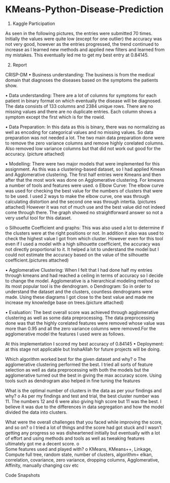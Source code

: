 # KMeans-Python-Disease-Prediction

1.	Kaggle Participation

As seen in the following pictures, the entries were submitted 70 times. Initially the values were quite low (except for one outlier) the accuracy was not very good, however as the entries progressed, the trend continued to increase as I learned new methods and applied new filters and learned from my mistakes.
This eventually led me to get my best entry at 0.84145.  

 
 



2.	Report

CRISP-DM
•	Business understanding: The business is from the medical domain that diagnoses the diseases based on the symptoms the patients show.

•	Data understanding: There are a lot of columns for symptoms for each patient in binary format on which eventually the disease will be diagnosed. The data consists of 133 columns and 2384 unique rows. There are no missing values and there are no duplicate entries. Each column shows a symptom except the first which is for the rowid.  


•	Data Preparation: In this data as this is binary, there was no normalizing as well as encoding for categorical values and no missing values. So data preparation was not needed a lot. The two main data preparation done were to remove the zero variance columns and remove highly corelated columns. Also removed low variance columns but that did not work out good for the accuracy. (picture attached)
 

•	Modelling: There were two major models that were implemented for this assignment. As this was a clustering-based dataset, so I had applied Kmean and Agglomerative clustering. The first half entries were Kmeans and then after that the most work was done on Agglomerative clustering. For kmeans a number of tools and features were used.
o	Elbow Curve: The elbow curve was used for checking the best value for the numbers of clusters that were to be used. I used 2 ways to make the elbow curve, one was through calculating distortion and the second one was through intertia. (pictures attached) However it was not of much use and the best value did not indeed come through there. The graph showed no straightforward answer so not a very useful tool for this dataset.
 


 


o	Silhouette Coefficient and graphs: This was also used a lot to determine if the clusters were at the right positions or not. In addition it also was used to check the highest value I got from which cluster. However even for this tool even if I used a model with a high silhouette coefficient, the accuracy was not directly proportional to it. It helped a lot to understand the model but I could not estimate the accuracy based on the value of the silhouette coefficient.(pictures attached)
 
 

























•	Agglomerative Clustering: When I felt that I had done half my entries through kmeans and had reached a ceiling in terms of accuracy so I decide to change the model. Agglomerative is a hierarchical modeling method so its most popular tool is the dendrogram. 
o	Dendrogram: So in order to understand the dataset and the clusters, countless dendrograms were made. Using these diagrams I got close to the best value and made me increase my knowledge base on trees.(picture attached)
 





•	Evaluation: The best overall score was achieved through agglomerative clustering as well as some data preprocessing. The data preprocessing done was that the highly corelated features were removed whose value was more than 0.95 and all the zero variance columns were removed.For the agglomerative model the features I used were as follows.
 
At this implementation I scored my best accuracy of 0.84145
•	Deployment: at this stage not applicable but InshaAllah for future projects will be doing.

Which algorithm worked best for the given dataset and why? 
o	The agglomerative clustering performed the best. I tried all sorts of feature selection as well as data preprocessing with both the models but the agglomerative turned out the best in giving the max accuracy score. Using tools such as dendrogram also helped in fine tuning the features

What is the optimal number of clusters in the data as per your findings and why?
o	As per my findings and test and trial, the best cluster number was 11. The numbers 12 and 6 were also giving high score but 11 was the best. I believe it was due to the differences in data segregation and how the model divided the data into clusters.

What were the overall challenges that you faced while improving the score, and so on?
o	I tried a lot of things and the score had got stuck and I wasn’t getting any progress so was disheartened initially but eventually with a lot of effort and using methods and tools as well as tweaking features ultimately got me a decent score. 
o	
Some features used and played with?
o	KMeans, KMeans++, Linkage, Compute full tree, random state, number of clusters, algorithm= elkan, correlation, covariance, zero variance, dropping columns, Agglomerative, Affinity, manually changing csv etc






Code Snapshots
 
 
 
 
